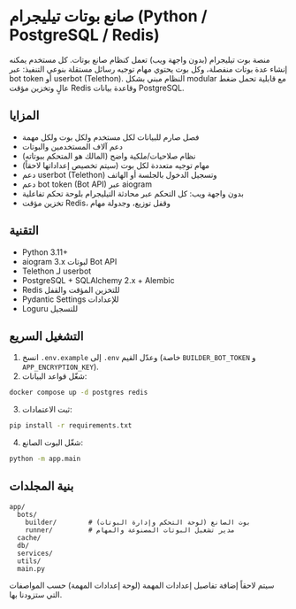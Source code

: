 # صانع بوتات تيليجرام (Python / PostgreSQL / Redis)

منصة بوت تيليجرام (بدون واجهة ويب) تعمل كنظام صانع بوتات. كل مستخدم يمكنه إنشاء عدة بوتات منفصلة، وكل بوت يحتوي مهام توجيه رسائل مستقلة بنوعي التنفيذ: عبر bot token أو userbot (Telethon). النظام مبني بشكل modular مع قابلية تحمل ضغط عالٍ وتخزين مؤقت Redis وقاعدة بيانات PostgreSQL.

## المزايا
- فصل صارم للبيانات لكل مستخدم ولكل بوت ولكل مهمة
- دعم آلاف المستخدمين والبوتات
- نظام صلاحيات/ملكية واضح (المالك هو المتحكم ببوتاته)
- مهام توجيه متعددة لكل بوت (سيتم تخصيص إعداداتها لاحقاً)
- دعم userbot (Telethon) وتسجيل الدخول بالجلسة أو الهاتف
- دعم bot token (Bot API) عبر aiogram
- بدون واجهة ويب: كل التحكم عبر محادثة التيليجرام بلوحة تحكم تفاعلية
- تخزين مؤقت Redis، وقفل توزيع، وجدولة مهام

## التقنية
- Python 3.11+
- aiogram 3.x لبوتات Bot API
- Telethon لـ userbot
- PostgreSQL + SQLAlchemy 2.x + Alembic
- Redis للتخزين المؤقت والقفل
- Pydantic Settings للإعدادات
- Loguru للتسجيل

## التشغيل السريع
1. انسخ `.env.example` إلى `.env` وعدّل القيم (خاصة `BUILDER_BOT_TOKEN` و `APP_ENCRYPTION_KEY`).
2. شغّل قواعد البيانات:
```bash
docker compose up -d postgres redis
```
3. ثبت الاعتمادات:
```bash
pip install -r requirements.txt
```
4. شغّل البوت الصانع:
```bash
python -m app.main
```

## بنية المجلدات
```
app/
  bots/
    builder/        # بوت الصانع (لوحة التحكم وإدارة البوتات)
    runner/         # مدير تشغيل البوتات المصنوعة والمهام
  cache/
  db/
  services/
  utils/
  main.py
```

سيتم لاحقاً إضافة تفاصيل إعدادات المهمة (لوحة إعدادات المهمة) حسب المواصفات التي ستزودنا بها.